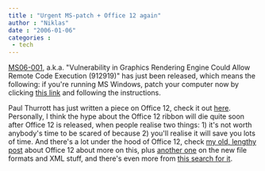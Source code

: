 ```yaml
---
title : "Urgent MS-patch + Office 12 again"
author : "Niklas"
date : "2006-01-06"
categories : 
 - tech
---
```


[MS06-001](http://www.microsoft.com/technet/security/Bulletin/ms06-001.mspx), a.k.a. "Vulnerability in Graphics Rendering Engine Could Allow Remote Code Execution (912919)" has just been released, which means the following: if you're running MS Windows, patch your computer now by clicking [this link](http://www.microsoft.com/technet/security/Bulletin/ms06-001.mspx) and following the instructions.

Paul Thurrott has just written a piece on Office 12, check it out [here](http://www.winsupersite.com/showcase/office12_inside.asp). Personally, I think the hype about the Office 12 ribbon will die quite soon after Office 12 is released, when people realise two things: 1) it's not worth anybody's time to be scared of because 2) you'll realise it will save you lots of time. And there's a lot under the hood of Office 12, check [my old, lengthy post](https://niklasblog.com/?p=774) about Office 12 about more on this, plus [another one](https://niklasblog.com/?p=823) on the new file formats and XML stuff, and there's even more from [this search for it](https://niklasblog.com/index.php?s=office+12).
